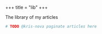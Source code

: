 +++
title = "lib"
+++

The library of my articles

```bash
# TODO @kris-nova paginate articles here
```